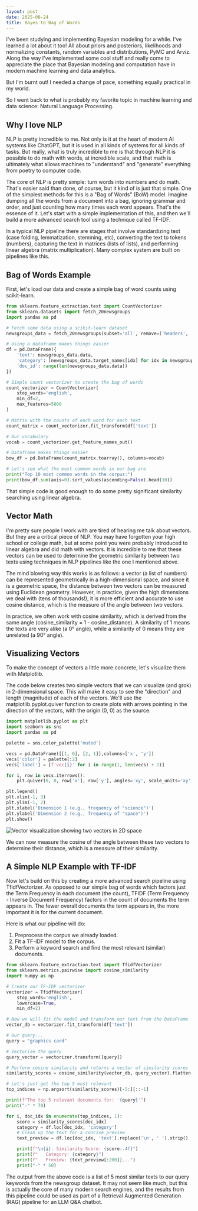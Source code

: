 ```yaml
---
layout: post
date: 2025-08-24
title: Bayes to Bag of Words
---
```


I've been studying and implementing Bayesian modeling for a while. I've learned a lot about it too! All about priors and posteriors, likelihoods and normalizing constants, random variables and distributions, PyMC and Arviz. Along the way I've implemented some cool stuff and really come to appreciate the place that Bayesian modeling and computation have in modern machine learning and data analytics.

But I'm burnt out! I needed a change of pace, something equally practical in my world.

So I went back to what is probably my favorite topic in machine learning and data science: Natural Language Processing.

## Why I love NLP
NLP is pretty incredible to me. Not only is it at the heart of modern AI systems like ChatGPT, but it is used in all kinds of systems for all kinds of tasks. But really, what is truly incredible to me is that through NLP it is possible to do math with words, at incredible scale, and that math is ultimately what allows machines to "understand" and "generate" everything from poetry to computer code.

The core of NLP is pretty simple: turn words into numbers and do math. That's easier said than done, of course, but it kind of is just that simple. One of the simplest methods for this is a "Bag of Words" (BoW) model. Imagine dumping all the words from a document into a bag, ignoring grammar and order, and just counting how many times each word appears. That's the essence of it. Let's start with a simple implementation of this, and then we'll build a more advanced search tool using a technique called TF-IDF.

In a typical NLP pipeline there are stages that involve standardizing text (case folding, lemmatization, stemming, etc), converting the text to tokens (numbers), capturing the text in matrices (lists of lists), and performing linear algebra (matrix multiplication). Many complex system are built on pipelines like this.

## Bag of Words Example
First, let's load our data and create a simple bag of word counts using scikit-learn.

```python
from sklearn.feature_extraction.text import CountVectorizer
from sklearn.datasets import fetch_20newsgroups
import pandas as pd

# Fetch some data using a scikit-learn dataset
newsgroups_data = fetch_20newsgroups(subset='all', remove=('headers', 'footers', 'quotes'))

# Using a dataframe makes things easier
df = pd.DataFrame({
    'text': newsgroups_data.data,
    'category': [newsgroups_data.target_names[idx] for idx in newsgroups_data.target],
    'doc_id': range(len(newsgroups_data.data))
})

# Simple count vectorizer to create the bag of words
count_vectorizer = CountVectorizer(
    stop_words='english',
    min_df=2,
    max_features=5000
)

# Matrix with the counts of each word for each text
count_matrix = count_vectorizer.fit_transform(df['text'])

# Our vocabulary
vocab = count_vectorizer.get_feature_names_out()

# Dataframe makes things easier
bow_df = pd.DataFrame(count_matrix.toarray(), columns=vocab)

# Let's see what the most common words in our bag are
print("Top 10 most common words in the corpus:")
print(bow_df.sum(axis=0).sort_values(ascending=False).head(10))
```

That simple code is good enough to do some pretty significant similarity searching using linear algebra.

## Vector Math

I'm pretty sure people I work with are tired of hearing me talk about vectors. But they are a critical piece of NLP. You may have forgotten your high school or college math, but at some point you were probably introduced to linear algebra and did math with vectors. It is incredible to me that these vectors can be used to determine the geometric similarity between two texts using techniques in NLP pipelines like the one I mentioned above.

The mind blowing way this works is as follows: a vector (a list of numbers) can be represented geometrically in a high-dimensional space, and since it is a geometric space, the distance between two vectors can be measured using Euclidean geometry. However, in practice, given the high dimensions we deal with (tens of thousands!), it is more efficient and accurate to use cosine distance, which is the measure of the angle between two vectors.

In practice, we often work with cosine similarity, which is derived from the same angle (cosine_similarity = 1 - cosine_distance). A similarity of 1 means the texts are very alike (a 0° angle), while a similarity of 0 means they are unrelated (a 90° angle).

## Visualizing Vectors
To make the concept of vectors a little more concrete, let's visualize them with Matplotlib.

The code below creates two simple vectors that we can visualize (and grok) in 2-dimensional space. This will make it easy to see the "direction" and length (magnitude) of each of the vectors. We'll use the matplotlib.pyplot.quiver function to create plots with arrows pointing in the direction of the vectors, with the origin (0, 0) as the source.

```python
import matplotlib.pyplot as plt
import seaborn as sns
import pandas as pd

palette = sns.color_palette('muted')

vecs = pd.DataFrame([[1, 0], [2, 1]],columns=['x', 'y'])
vecs['color'] = palette[:2]
vecs['label'] = [f'vec{i}' for i in range(1, len(vecs) + 1)]

for i, row in vecs.iterrows():
    plt.quiver(0, 0, row['x'], row['y'], angles='xy', scale_units='xy', scale=1, color=row['color'], label=row['label'])

plt.legend()
plt.xlim(-1, 3)
plt.ylim(-1, 2)
plt.xlabel('Dimension 1 (e.g., frequency of "science")')
plt.ylabel('Dimension 2 (e.g., frequency of "space")')
plt.show()
```
![Vector visualization showing two vectors in 2D space](/assets/images/2025-08-24-vectors.png)

We can now measure the cosine of the angle between these two vectors to determine their distance, which is a measure of their similarity.

## A Simple NLP Example with TF-IDF

Now let's build on this by creating a more advanced search pipeline using TfidfVectorizer. As opposed to our simple bag of words which factors just the Term Frequency in each document (the count), TFIDF (Term Frequency - Inverse Document Frequency) factors in the count of documents the term appears in. The fewer overall documents the term appears in, the more important it is for the current document. 

Here is what our pipeline will do:

1. Preprocess the corpus we already loaded.
2. Fit a TF-IDF model to the corpus.
3. Perform a keyword search and find the most relevant (similar) documents.

```python
from sklearn.feature_extraction.text import TfidfVectorizer
from sklearn.metrics.pairwise import cosine_similarity
import numpy as np

# Create our TF-IDF vectorizer
vectorizer = TfidfVectorizer(
    stop_words='english',
    lowercase=True,
    min_df=2)

# Now we will fit the model and transform our text from the DataFrame
vector_db = vectorizer.fit_transform(df['text'])

# Our query...
query = "graphics card"

# Vectorize the query
query_vector = vectorizer.transform([query])

# Perform cosine similarity and returns a vector of similarity scores
similarity_scores = cosine_similarity(vector_db, query_vector).flatten()

# Let's just get the top 5 most relevant
top_indices = np.argsort(similarity_scores)[-5:][::-1]

print(f"The top 5 relevant documents for: '{query}'")
print("-" * 70)

for i, doc_idx in enumerate(top_indices, 1):
    score = similarity_scores[doc_idx]
    category = df.loc[doc_idx, 'category']
    # Clean up the text for a concise preview
    text_preview = df.loc[doc_idx, 'text'].replace('\n', ' ').strip()

    print(f"\n{i}. Similarity Score: {score:.4f}")
    print(f"   Category: {category}")
    print(f"   Preview: {text_preview[:200]}...")
    print("-" * 50)
```

The output from the above code is a list of 5 most similar texts to our query keywords from the newsgroup dataset. It may not seem like much, but this is actually the core of many modern search engines, and the results from this pipeline could be used as part of a Retrieval Augmented Generation (RAG) pipeline for an LLM Q&A chatbot.
